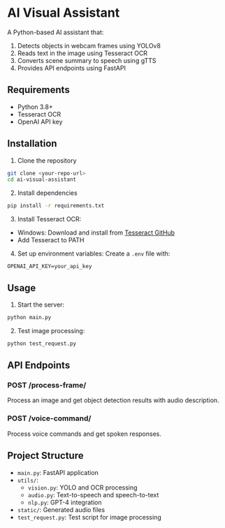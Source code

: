 # AI Visual Assistant

A Python-based AI assistant that:
1. Detects objects in webcam frames using YOLOv8
2. Reads text in the image using Tesseract OCR
3. Converts scene summary to speech using gTTS
4. Provides API endpoints using FastAPI

## Requirements
- Python 3.8+
- Tesseract OCR
- OpenAI API key

## Installation

1. Clone the repository
```bash
git clone <your-repo-url>
cd ai-visual-assistant
```

2. Install dependencies
```bash
pip install -r requirements.txt
```

3. Install Tesseract OCR:
- Windows: Download and install from [Tesseract GitHub](https://github.com/UB-Mannheim/tesseract/wiki)
- Add Tesseract to PATH

4. Set up environment variables:
Create a `.env` file with:
```
OPENAI_API_KEY=your_api_key
```

## Usage

1. Start the server:
```bash
python main.py
```

2. Test image processing:
```bash
python test_request.py
```

## API Endpoints

### POST /process-frame/
Process an image and get object detection results with audio description.

### POST /voice-command/
Process voice commands and get spoken responses.

## Project Structure
- `main.py`: FastAPI application
- `utils/`:
  - `vision.py`: YOLO and OCR processing
  - `audio.py`: Text-to-speech and speech-to-text
  - `nlp.py`: GPT-4 integration
- `static/`: Generated audio files
- `test_request.py`: Test script for image processing
